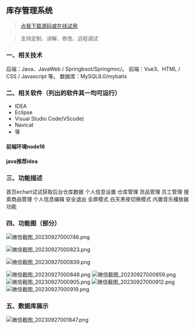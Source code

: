 ## 库存管理系统

> [点我下载源码或在线试用](https://www.notmaker.com/detail/7752f4b05016430b95190b39ae2d4f59/ghbnew) 

> 支持定制、讲解、修改、远程调试


### 一、相关技术
后端：Java、JavaWeb / Springboot/Springmvc/。
前端：Vue3、HTML / CSS / Javascript 等。
数据库：MySQL8.0/mybatis

### 二、相关软件（列出的软件其一均可运行）
- IDEA
- Eclipse
- Visual Studio Code(VScode)
- Navicat
- 等

#### 前端环境node16
#### java推荐idea

### 三、功能描述
首页echart试试获取后台仓库数据
个人信息设置
仓库管理
货品管理
员工管理
搜索商品管理
个人信息编辑
安全退出
全屏模式
白天黑夜切换模式
内置音乐播放器功能

### 四、功能图（部分）

![微信截图_20230927000746.png](https://store.ptcc9.top/notmaker/user_upload/3bd80f18ce8947948de216e157f71105/2024-03-28%2016:35:14_%E5%BE%AE%E4%BF%A1%E6%88%AA%E5%9B%BE_20230927000746.png)

![微信截图_20230927000823.png](https://store.ptcc9.top/notmaker/user_upload/3bd80f18ce8947948de216e157f71105/2024-03-28%2016:35:25_%E5%BE%AE%E4%BF%A1%E6%88%AA%E5%9B%BE_20230927000823.png)

![微信截图_20230927000839.png](https://store.ptcc9.top/notmaker/user_upload/3bd80f18ce8947948de216e157f71105/2024-03-28%2016:35:55_%E5%BE%AE%E4%BF%A1%E6%88%AA%E5%9B%BE_20230927000839.png)

![微信截图_20230927000848.png](https://store.ptcc9.top/notmaker/user_upload/3bd80f18ce8947948de216e157f71105/2024-03-28%2016:36:09_%E5%BE%AE%E4%BF%A1%E6%88%AA%E5%9B%BE_20230927000848.png)
![微信截图_20230927000859.png](https://store.ptcc9.top/notmaker/user_upload/3bd80f18ce8947948de216e157f71105/2024-03-28%2016:36:46_%E5%BE%AE%E4%BF%A1%E6%88%AA%E5%9B%BE_20230927000859.png)![微信截图_20230927000905.png](https://store.ptcc9.top/notmaker/user_upload/3bd80f18ce8947948de216e157f71105/2024-03-28%2016:37:00_%E5%BE%AE%E4%BF%A1%E6%88%AA%E5%9B%BE_20230927000905.png)
![微信截图_20230927000912.png](https://store.ptcc9.top/notmaker/user_upload/3bd80f18ce8947948de216e157f71105/2024-03-28%2016:37:55_%E5%BE%AE%E4%BF%A1%E6%88%AA%E5%9B%BE_20230927000912.png)
![微信截图_20230927000919.png](https://store.ptcc9.top/notmaker/user_upload/3bd80f18ce8947948de216e157f71105/2024-03-28%2016:38:03_%E5%BE%AE%E4%BF%A1%E6%88%AA%E5%9B%BE_20230927000919.png)
### 五、数据库展示
![微信截图_20230927001847.png](https://store.ptcc9.top/notmaker/user_upload/3bd80f18ce8947948de216e157f71105/2024-03-28%2016:38:56_%E5%BE%AE%E4%BF%A1%E6%88%AA%E5%9B%BE_20230927001847.png)
